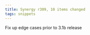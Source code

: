 ```yaml
---
title: Synergy r309, 10 items changed
tags: snippets
---
```


Fix up edge cases prior to 3.1b release
